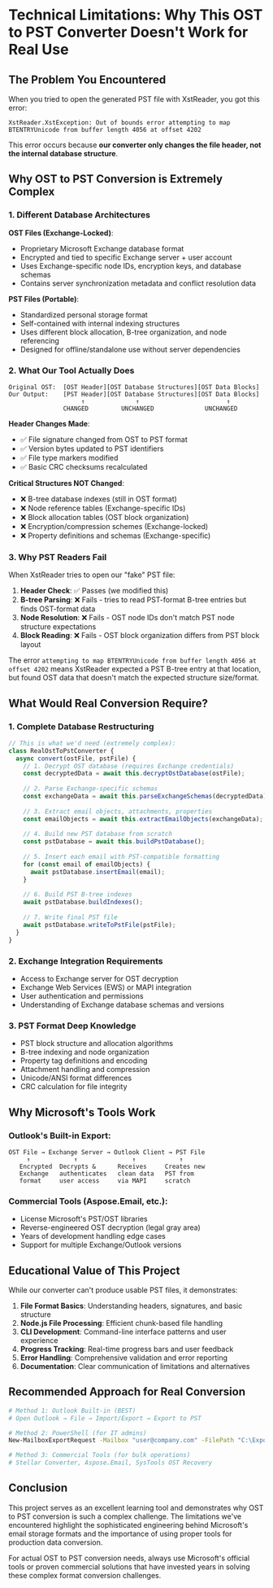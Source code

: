 # Technical Limitations: Why This OST to PST Converter Doesn't Work for Real Use

## The Problem You Encountered

When you tried to open the generated PST file with XstReader, you got this error:
```
XstReader.XstException: Out of bounds error attempting to map BTENTRYUnicode from buffer length 4056 at offset 4202
```

This error occurs because **our converter only changes the file header, not the internal database structure**.

## Why OST to PST Conversion is Extremely Complex

### 1. **Different Database Architectures**

**OST Files (Exchange-Locked)**:
- Proprietary Microsoft Exchange database format
- Encrypted and tied to specific Exchange server + user account
- Uses Exchange-specific node IDs, encryption keys, and database schemas
- Contains server synchronization metadata and conflict resolution data

**PST Files (Portable)**:
- Standardized personal storage format
- Self-contained with internal indexing structures
- Uses different block allocation, B-tree organization, and node referencing
- Designed for offline/standalone use without server dependencies

### 2. **What Our Tool Actually Does**

```
Original OST:  [OST Header][OST Database Structures][OST Data Blocks]
Our Output:    [PST Header][OST Database Structures][OST Data Blocks]
                    ↑              ↑                        ↑
               CHANGED         UNCHANGED              UNCHANGED
```

**Header Changes Made**:
- ✅ File signature changed from OST to PST format
- ✅ Version bytes updated to PST identifiers  
- ✅ File type markers modified
- ✅ Basic CRC checksums recalculated

**Critical Structures NOT Changed**:
- ❌ B-tree database indexes (still in OST format)
- ❌ Node reference tables (Exchange-specific IDs)
- ❌ Block allocation tables (OST block organization)
- ❌ Encryption/compression schemes (Exchange-locked)
- ❌ Property definitions and schemas (Exchange-specific)

### 3. **Why PST Readers Fail**

When XstReader tries to open our "fake" PST file:

1. **Header Check**: ✅ Passes (we modified this)
2. **B-tree Parsing**: ❌ Fails - tries to read PST-format B-tree entries but finds OST-format data
3. **Node Resolution**: ❌ Fails - OST node IDs don't match PST node structure expectations
4. **Block Reading**: ❌ Fails - OST block organization differs from PST block layout

The error `attempting to map BTENTRYUnicode from buffer length 4056 at offset 4202` means XstReader expected a PST B-tree entry at that location, but found OST data that doesn't match the expected structure size/format.

## What Would Real Conversion Require?

### 1. **Complete Database Restructuring**
```javascript
// This is what we'd need (extremely complex):
class RealOstToPstConverter {
  async convert(ostFile, pstFile) {
    // 1. Decrypt OST database (requires Exchange credentials)
    const decryptedData = await this.decryptOstDatabase(ostFile);
    
    // 2. Parse Exchange-specific schemas
    const exchangeData = await this.parseExchangeSchemas(decryptedData);
    
    // 3. Extract email objects, attachments, properties
    const emailObjects = await this.extractEmailObjects(exchangeData);
    
    // 4. Build new PST database from scratch
    const pstDatabase = await this.buildPstDatabase();
    
    // 5. Insert each email with PST-compatible formatting
    for (const email of emailObjects) {
      await pstDatabase.insertEmail(email);
    }
    
    // 6. Build PST B-tree indexes
    await pstDatabase.buildIndexes();
    
    // 7. Write final PST file
    await pstDatabase.writeToPstFile(pstFile);
  }
}
```

### 2. **Exchange Integration Requirements**
- Access to Exchange server for OST decryption
- Exchange Web Services (EWS) or MAPI integration
- User authentication and permissions
- Understanding of Exchange database schemas and versions

### 3. **PST Format Deep Knowledge**
- PST block structure and allocation algorithms
- B-tree indexing and node organization  
- Property tag definitions and encoding
- Attachment handling and compression
- Unicode/ANSI format differences
- CRC calculation for file integrity

## Why Microsoft's Tools Work

### Outlook's Built-in Export:
```
OST File → Exchange Server → Outlook Client → PST File
     ↑            ↑               ↑            ↑
   Encrypted  Decrypts &      Receives     Creates new
   Exchange   authenticates   clean data   PST from
   format     user access     via MAPI     scratch
```

### Commercial Tools (Aspose.Email, etc.):
- License Microsoft's PST/OST libraries
- Reverse-engineered OST decryption (legal gray area)
- Years of development handling edge cases
- Support for multiple Exchange/Outlook versions

## Educational Value of This Project

While our converter can't produce usable PST files, it demonstrates:

1. **File Format Basics**: Understanding headers, signatures, and basic structure
2. **Node.js File Processing**: Efficient chunk-based file handling
3. **CLI Development**: Command-line interface patterns and user experience
4. **Progress Tracking**: Real-time progress bars and user feedback
5. **Error Handling**: Comprehensive validation and error reporting
6. **Documentation**: Clear communication of limitations and alternatives

## Recommended Approach for Real Conversion

```bash
# Method 1: Outlook Built-in (BEST)
# Open Outlook → File → Import/Export → Export to PST

# Method 2: PowerShell (for IT admins)
New-MailboxExportRequest -Mailbox "user@company.com" -FilePath "C:\Export\user.pst"

# Method 3: Commercial Tools (for bulk operations)
# Stellar Converter, Aspose.Email, SysTools OST Recovery
```

## Conclusion

This project serves as an excellent learning tool and demonstrates why OST to PST conversion is such a complex challenge. The limitations we've encountered highlight the sophisticated engineering behind Microsoft's email storage formats and the importance of using proper tools for production data conversion.

For actual OST to PST conversion needs, always use Microsoft's official tools or proven commercial solutions that have invested years in solving these complex format conversion challenges.